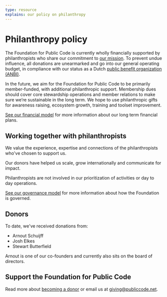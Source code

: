 ```yaml
---
type: resource
explains: our policy on philanthropy
---
```


# Philanthropy policy

The Foundation for Public Code is currently wholly financially supported by philanthropists who share our commitment to [our mission](https://about.publiccode.net/organization/mission.html). To prevent undue influence, all donations are unearmarked and go into our general operating budget, in compliance with our status as a Dutch [public benefit organization (ANBI)](https://www.belastingdienst.nl/wps/wcm/connect/bldcontenten/belastingdienst/business/business-public-benefit-organisations/public_benefit_organisations/public_benefit_organisations).

In the future, we aim for the Foundation for Public Code to be primarily member-funded, with additional philanthropic support. Membership dues should cover core stewardship operations and member relations to make sure we’re sustainable in the long term. We hope to use philanthropic gifts for awareness raising, ecosystem growth, training and toolset improvement.

[See our financial model](https://about.publiccode.net/organization/financial-model.html) for more information about our long term financial plans.

## Working together with philanthropists

We value the experience, expertise and connections of the philanthropists who've chosen to support us.

Our donors have helped us scale, grow internationally and communicate for impact.

Philanthropists are not involved in our prioritization of activities or day to day operations.

[See our governance model](https://about.publiccode.net/organization/governance-model.html) for more information about how the Foundation is governed.

## Donors

To date, we've received donations from:

* Arnout Schuijff
* Josh Elkes
* Stewart Butterfield

Arnout is one of our co-founders and currently also sits on the board of directors.

## Support the Foundation for Public Code

Read more about [becoming a donor](https://about.publiccode.net/CONTRIBUTING.html#institutional-giving-and-philanthropy) or email us at <giving@publiccode.net>.
